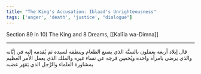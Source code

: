 ```yaml
---
title: "The King's Accusation: Iblaad's Unrighteousness"
tags: ['anger', 'death', 'justice', "dialogue"]
---
```


 Section 89 in 10) The King and 8 Dreams, [[Kalīla wa-Dimna]]

---
قال إبلاد أربعة يعملون بالسنَّة الذي يصنع الطعام وينظفه لسيده ثم يُقدمه إليه في إبَّانه والذي يرضى بامرأة واحدة ويُحصِن فرجه عن نساء غيره والملك الذي يعمل الأمر العظيم بمشاورة العلماء والرَّجل الذي يَقهَر غضبه
